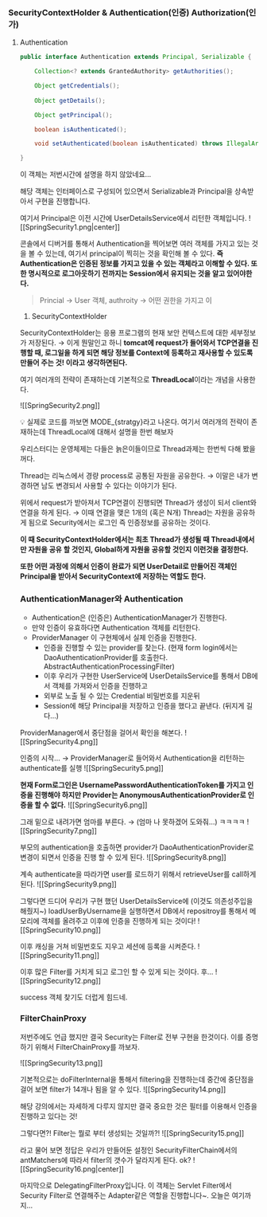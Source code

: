 ### SecurityContextHolder & Authentication(인증) Authorization(인가)

1. Authentication
    
    ```java
    public interface Authentication extends Principal, Serializable {
    
    	Collection<? extends GrantedAuthority> getAuthorities();
    
    	Object getCredentials();
    	
    	Object getDetails();
    
    	Object getPrincipal();
    
    	boolean isAuthenticated();
    
    	void setAuthenticated(boolean isAuthenticated) throws IllegalArgumentException;
    
    }
    ```
    
    이 객체는 저번시간에 설명을 하지 않았네요… 
    
    해당 객체는 인터페이스로 구성되어 있으면서 Serializable과 Principal을 상속받아서 구현을 진행합니다.
    
    여기서 Principal은 이전 시간에 UserDetailsService에서 리턴한 객체입니다.
    ![[SpringSecurity1.png|center]]
    
    콘솔에서 디버거를 통해서 Authentication을 찍어보면 여러 객체를 가지고 있는 것을 볼 수 있는데, 여기서 principal이 찍히는 것을 확인해 볼 수 있다. **즉 Authentication은 인증된 정보를 가지고 있을 수 있는 객체라고 이해할 수 있다. 또한 명시적으로 로그아웃하기 전까지는 Session에서 유지되는 것을 알고 있어야한다.**
    
     
    
    > Princial → User 객체, authroity → 어떤 권한을 가지고 이
    
    
    
    1. SecurityContextHolder
    
    SecurityContextHolder는 응용 프로그램의 현재 보안 컨텍스트에 대한 세부정보가 저장된다. → 이게 뭔말인고 하니 **tomcat에 request가 들어와서 TCP연결을 진행할 때, 로그일을 하게 되면 해당 정보를 Context에 등록하고 재사용할 수 있도록 만들어 주는 것! 이라고 생각하면된다.**
    
    여기 여러개의 전략이 존재하는데 기본적으로 **ThreadLocal**이라는 개념을 사용한다.
    
    ![[SpringSecurity2.png]]
    
    <aside>
    💡 실제로 코드를 까보면 MODE_{stratgy}라고 나온다. 여기서 여러개의 전략이 존재하는데 ThreadLocal에 대해서 설명을 한번 해보자
    
    우리스터디는 운영체제는 다들은 늙은이들이므로 Thread과제는 한번씩 다해 봤을 꺼다.
    
    Thread는 리눅스에서 경량 process로 공통된 자원을 공유한다. → 이말은 내가 변경하면 남도 변경되서 사용할 수 있다는 이야기가 된다.
    
    위에서 request가 받아져서 TCP연결이 진행되면 Thread가 생성이 되서 client와 연결을 하게 된다. → 이때 연결을 맺은 1개의 (혹은 N개) Thread는 자원을 공유하게 됨으로 Security에서는 로그인 즉 인증정보를 공유하는 것이다.
    
    **이 때 SecurityContextHolder에서는 최초 Thread가 생성될 때 Thread내에서만 자원을 공유 할 것인지, Global하게 자원을 공유할 것인지 이런것을 결정한다.**
    
    **또한 어떤 과정에 의해서 인증이 완료가 되면 UserDetail로 만들어진 객체인 Principal을 받아서 SecurityContext에 저장하는 역할도 한다.**
    
    </aside>
    
    ### AuthenticationManager와 Authentication
    
    - Authentication은 (인증은) AuthenticationManager가 진행한다.
    - 만약 인증이 유효하다면 Authentication 객체를 리턴한다.
    - ProviderManager 이 구현체에서 실제 인증을 진행한다.
        - 인증을 진행할 수 있는 provider를 찾는다. (현재 form login에서는 DaoAuthenticationProvider를 호출한다. AbstractAuthenticationProcessingFilter)
        - 이후 우리가 구현한 UserService에 UserDetailsService를 통해서 DB에서 객체를 가져와서 인증을 진행하고
        - 외부로 노출 될 수 있는 Credential 비밀번호를 지운뒤
        - Session에 해당 Principal을 저장하고 인증을 했다고 끝낸다. (뒤지게 길다…)
    
    ProviderManager에서 중단점을 걸어서 확인을 해본다.
    ![[SpringSecurity4.png]]
    
    인증의 시작… → ProviderManager로 들어와서 Authentication을 리턴하는 authenticate를 실행
    ![[SpringSecurity5.png]]
    
    **현재 Form로그인은 UsernamePasswordAuthenticationToken를 가지고 인증을 진행해야 하지만 Provider는 AnonymousAuthenticationProvider로 인증을 할 수 없다.**
    ![[SpringSecurity6.png]]
    
    그래 밑으로 내려가면 엄마를 부른다. → (엄마 나 못하겠어 도와줘…) ㅋㅋㅋㅋ
    ![[SpringSecurity7.png]]
    
    부모의 authentication을 호출하면 provider가 DaoAuthenticationProvider로 변경이 되면서 인증을 진행 할 수 있게 된다.
    ![[SpringSecurity8.png]]
    
    계속 authenticate을 따라가면 user를 로드하기 위해서 retrieveUser를 call하게 된다.
    ![[SpringSecurity9.png]]
    
    그렇다면 드디어 우리가 구현 했던 UserDetailsService에 (이것도 의존성주입을 해줬지~) loadUserByUsername을 실행하면서 DB에서 repositroy를 통해서 메모리에 객체를 올려주고 이후에 인증을 진행하게 되는 것이다!
    ![[SpringSecurity10.png]]
    
    이후 캐싱을 거쳐 비밀번호도 지우고 세션에 등록을 시켜준다.
    ![[SpringSecurity11.png]]
    
    이후 많은 Filter를 거치게 되고 로그인 할 수 있게 되는 것이다. 후…
    ![[SpringSecurity12.png]]
    
    success 객체 찾기도 더럽게 힘드네.
    
    ### FilterChainProxy
    
    저번주에도 언급 했지만 결국 Security는 Filter로 전부 구현을 한것이다. 이를 증명하기 위해서 FilterChainProxy를 까보자.
    
    ![[SpringSecurity13.png]]
    
    기본적으로는 doFilterInternal을 통해서 filtering을 진행하는데 중간에 중단점을 걸어 보면 filter가 14개나 됨을 알 수 있다. 
    ![[SpringSecurity14.png]]
    
    
    해당 강의에서는 자세하게 다루지 않지만 결국 중요한 것은 필터를 이용해서 인증을 진행하고 있다는 것!
    
    그렇다면?! Filter는 뭘로 부터 생성되는 것일까?!
    ![[SpringSecurity15.png]]
    
    라고 물어 보면 정답은 우리가 만들어둔 설정인 SecurityFilterChain에서의 antMatchers에 따라서 filter의 갯수가 달라지게 된다. ok?
    ![[SpringSecurity16.png|center]]
    
    마지막으로 DelegatingFilterProxy입니다. 이 객체는 Servlet Filter에서 Security Filter로 연결해주는 Adapter같은 역할을 진행합니다~. 오늘은 여기까지…